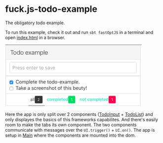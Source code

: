 # fuck.js-todo-example
The obligatory todo example.

To run this example, check it out and run ```sbt fastOptJS``` in a terminal and open [index.html](index.html) in a browser.

![The example in action](screenshot.png)

Here the app is only split over 2 components ([TodoInput](https://github.com/Meduzz/fuck.js-todo-example/blob/master/src/main/scala/se/chimps/fuckjs/example/todo/components/TodoInput.scala) + [TodoList](https://github.com/Meduzz/fuck.js-todo-example/blob/master/src/main/scala/se/chimps/fuckjs/example/todo/components/TodoList.scala)) and only displayes the basics of this frameworks capabilites.
And there's easily room to make the tabs its own component.
The two components communicate with messages over the ```UI.trigger()``` + ```UI.on()```.
The app is setup in [Main](https://github.com/Meduzz/fuck.js-todo-example/blob/master/src/main/scala/se/chimps/fuckjs/example/todo/Main.scala) where the components are mounted into the dom.